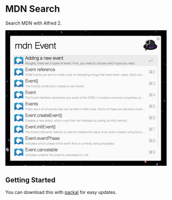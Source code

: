 MDN Search 
=================
Search MDN with Alfred 2.

![Screenshot](screenshot.png)

## Getting Started

You can download this with [packal](http://www.packal.org/system/files/workflow-files/com.gilbarbara.mdn-search/workflow/mdnsearch.alfredworkflow) for easy updates.
